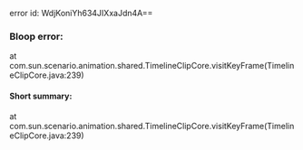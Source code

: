 error id: WdjKoniYh634JIXxaJdn4A==
### Bloop error:

at com.sun.scenario.animation.shared.TimelineClipCore.visitKeyFrame(TimelineClipCore.java:239)
#### Short summary: 

at com.sun.scenario.animation.shared.TimelineClipCore.visitKeyFrame(TimelineClipCore.java:239)
